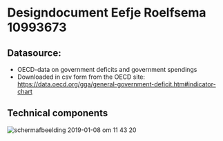 # Designdocument Eefje Roelfsema 10993673

## Datasource:

- OECD-data on government deficits and government spendings
- Downloaded in csv form from the OECD site: https://data.oecd.org/gga/general-government-deficit.htm#indicator-chart

## Technical components
![schermafbeelding 2019-01-08 om 11 43 20](https://user-images.githubusercontent.com/43995505/50825981-c07d9f80-133a-11e9-95fa-29b869f7206c.png)
